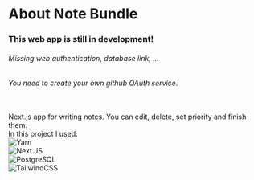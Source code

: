 # About Note Bundle

### This web app is still in development!

###### Missing web authentication, database link, ...

###### You need to create your own github OAuth service.

\
Next.js app for writing notes. You can edit, delete, set priority and finish them.
\
In this project I used:
\
![Yarn](https://img.shields.io/badge/yarn-9e0e0e?style=for-the-badge&logo=yarn)
\
![Next.JS](https://img.shields.io/badge/NextJS-9e0e0e?style=for-the-badge&logo=nextdotjs)
\
![PostgreSQL](https://img.shields.io/badge/PostgreSQL-9e0e0e?style=for-the-badge&logo=postgresql)
\
![TailwindCSS](https://img.shields.io/badge/TailwindCSS-9e0e0e?style=for-the-badge&logo=tailwindcss)
